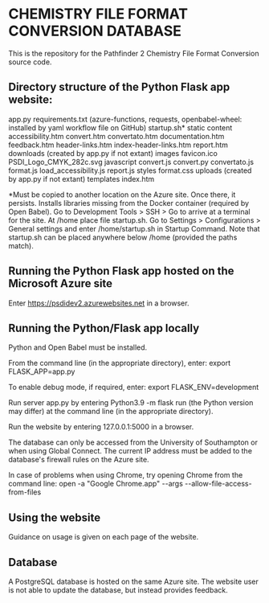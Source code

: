 # CHEMISTRY FILE FORMAT CONVERSION DATABASE

This is the repository for the Pathfinder 2 Chemistry File Format Conversion source code.


## Directory structure of the Python Flask app website:

app.py
requirements.txt
  (azure-functions, requests, openbabel-wheel:
   installed by yaml workflow file on GitHub)
startup.sh*
static
    content
        accessibility.htm
        convert.htm
        convertato.htm
        documentation.htm
        feedback.htm
        header-links.htm
        index-header-links.htm
        report.htm
    downloads (created by app.py if not extant)
    images
        favicon.ico
        PSDI_Logo_CMYK_282c.svg
    javascript
        convert.js
        convert.py
        convertato.js
        format.js
        load_accessibility.js
        report.js
    styles
        format.css
    uploads (created by app.py if not extant)
templates
    index.htm

*Must be copied to another location on the Azure site. Once there, it persists. Installs libraries missing from the Docker container (required by Open Babel). Go to     Development Tools > SSH > Go    to arrive at a terminal for the site. At    /home    place file startup.sh. Go to    Settings > Configurations > General settings    and enter    /home/startup.sh    in Startup Command. Note that startup.sh can be placed anywhere below    /home    (provided the paths match).


## Running the Python Flask app hosted on the Microsoft Azure site

Enter    https://psdidev2.azurewebsites.net    in a browser.


## Running the Python/Flask app locally

Python and Open Babel must be installed.

From the command line (in the appropriate directory), enter:
export FLASK_APP=app.py

To enable debug mode, if required, enter:
export FLASK_ENV=development

Run server app.py by entering    Python3.9 -m flask run    (the Python version may differ) at the command line (in the appropriate directory).

Run the website by entering    127.0.0.1:5000    in a browser.

The database can only be accessed from the University of Southampton or when using Global Connect. The current IP address must be added to the database's firewall rules on the Azure site.

In case of problems when using Chrome, try opening Chrome from the command line:
open -a "Google Chrome.app" --args --allow-file-access-from-files


## Using the website

Guidance on usage is given on each page of the website.


## Database

A PostgreSQL database is hosted on the same Azure site. The website user is not able to update the database, but instead provides feedback.
